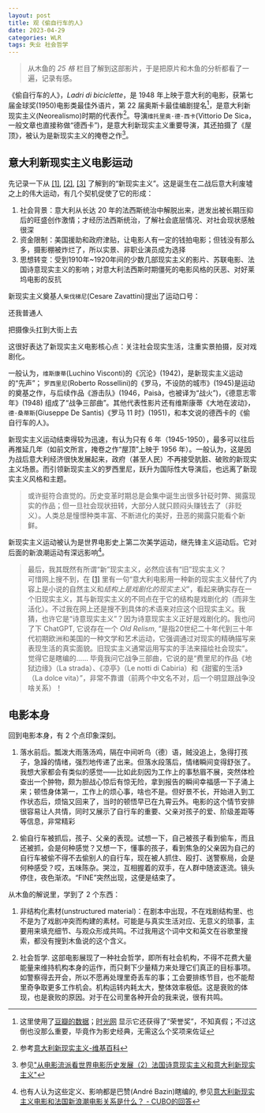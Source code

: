 ```yaml
---
layout: post
title: 观《偷自行车的人》
date: 2023-04-29
categories: WLR  
tags: 失业 社会哲学
---
```

> 从木鱼的 *25 格* 栏目了解到这部影片，于是把原片和木鱼的分析都看了一遍，记录有感。

《偷自行车的人》，*Ladri di biciclette*，是 1948 年上映于意大利的电影，获第七届金球奖(1950)电影类最佳外语片，第 22 届奥斯卡最佳编剧提名[^1]，是意大利新现实主义(Neorealismo)时期的代表作[^2]。导演`维托里奥·德·西卡`(Vittorio De Sica，一般文章也直接称做“德西卡”)，是意大利新现实主义重要导演，其还拍摄了《屋顶》，被认为是新现实主义的掩卷之作[^3]。

## 意大利新现实主义电影运动

先记录一下从 [\[1\]][1], [\[2\]][2], [\[3\]][3] 了解到的“新现实主义”。这是诞生在二战后意大利废墟之上的伟大运动，有几个契机促使了它的形成：

1. 社会背景：意大利从长达 20 年的法西斯统治中解脱出来，迸发出被长期压抑后的旺盛创作激情；才经历法西斯统治，了解社会底层情况、对社会现状感触很深
2. 资金限制：美国援助和政府津贴，让电影人有一定的钱拍电影；但钱没有那么多，摄影棚被炸烂了，所以实景、非职业演员成为选择 
3. 思想转变：受到1910年~1920年间的少数几部现实主义的影片、苏联电影、法国诗意现实主义的影响；对意大利法西斯时期僵死的电影风格的厌恶、对好莱坞电影的反抗

新现实主义奠基人`柴伐梯尼`(Cesare Zavattini)提出了运动口号：

<div class="text-center">
    <p>还我普通人</p>
    <p>把摄像头扛到大街上去</p>
</div>

这很好表达了新现实主义电影核心点：关注社会现实生活，注重实景拍摄，反对戏剧化。

一般认为，`维斯康蒂`(Luchino Visconti)的《沉沦》(1942)，是新现实主义运动的“先声”；
`罗西里尼`(Roberto Rossellini)的《罗马，不设防的城市》(1945)是运动的奠基之作，与后续作品《游击队》(1946，Paisà，也被译为“战火”)，《德意志零年》(1948) 组成了“战争三部曲”。其他代表性影片还有维斯康蒂《大地在波动》，`德·桑蒂斯`(Giuseppe De Santis)《罗马 11 时》(1951)，和本文说的德西卡的《偷自行车的人》。

新现实主义运动结束得较为迅速，有认为只有 6 年（1945-1950），最多可以往后再推延几年（如前文所言，掩卷之作“屋顶”上映于 1956 年）。一般认为，这是因为战后意大利经济很快发展起来，政府（甚至人民）不再接受肮脏、破败的新现实主义场景。而引领新现实主义的罗西里尼，跃升为国际性大导演后，也远离了新现实主义风格和主题。

> 或许挺符合直觉的。历史变革时期总是会集中诞生出很多针砭时弊、揭露现实的作品；但一旦社会现状扭转，大部分人就只顾闷头赚钱去了（非贬义）。人类总是憧憬种类丰富、不断进化的美好，丑恶的揭露只能看个新鲜。

新现实主义运动被认为是世界电影史上第二次美学运动，继先锋主义运动后。它对后面的新浪潮运动有深远影响[^4]。

> 最后，我其既然有所谓“新”现实主义，必然应该有“旧”现实主义？  
可惜网上搜不到，在 [\[1\]][1] 里有一句“意大利电影用一种新的现实主义替代了内容上是小说的自然主义和*结构上是戏剧化的现实主义*”，看起来确实存在一个旧现实主义，其与新现实主义的不同点在于它的结构是戏剧化的（而非生活化）。不过我在网上还是搜不到具体的术语来对应这个旧现实主义。我猜，也许它是“诗意现实主义”？因为诗意现实主义正好是戏剧化的。我也问了下 ChatGPT, 它说存在一个 *Old Relism*, “是指20世纪二十年代到三十年代初期欧洲和美国的一种文学和艺术运动，它强调通过对现实的精确描写来表现生活的真实面貌。旧现实主义通常运用写实的手法来描绘社会现实”。觉得它是瞎编的…… 毕竟我问它战争三部曲，它说的是“费里尼的作品《地狱边缘》（La strada）、《凉亭》（Le notti di Cabiria）和《甜蜜的生活》（La dolce vita）”，非常不靠谱（前两个中文名不对，后一个明显跟战争没啥关系）！

## 电影本身

回到电影本身，有 2 个点印象深刻。

1. 落水前后。瓢泼大雨落汤鸡，隔在中间听鸟（德）语，贼没追上，急得打孩子，急躁的情绪，强烈地传递了出来。但落水段落后，情绪瞬间变得舒张了。我想大家都会有类似的感觉——比如此刻因为工作上的事愁眉不展，突然体检查出一个肿物，颇为胆战心惊后有惊无险，拿到报告的瞬间幸福感一下子涌上来；顿悟身体第一，工作上的烦心事，啥也不是。但好景不长，开始进入到工作状态后，烦恼又回来了，当时的顿悟早已在九霄云外。电影的这个情节安排很容易让人共情，同时又展示了自行车的重要、父亲对孩子的爱、阶级差距等等信息，非常精彩

2. 偷自行车被抓后，孩子、父亲的表现。试想一下，自己被孩子看到偷车，而且还被抓，会是何种感觉？又想一下，懂事的孩子，看到焦急的父亲因为自己的自行车被偷不得不去偷别人的自行车，现在被人抓住、殴打、送警察局，会是何种感受？哎，五味陈杂。哭泣，互相握着的双手，在人群中随波逐流。镜头停住，夜色渐浓。“FINE”突然出现，这便是结束了。

从木鱼的解说里，学到了 2 个东西：

1. 非结构化素材(unstructured material)：在剧本中出现，不在戏剧结构里、也不是为了戏剧冲突而构建的素材。可能是与真实生活对应、无意义的琐事，主要用来填充细节、与观众形成共鸣。不过我用这个词中文和英文在谷歌里搜索，都没有搜到木鱼说的这个含义。

2. 社会哲学. 这部电影展现了一种社会哲学，即所有社会机构，不得不花费大量能量来维持机构本身的运作，而只剩下少量精力来处理它们真正的目标事项。如警察得去开会，所以不愿再处理里奇丢车的事；工会要排练节目，也不能帮里奇争取更多工作机会。机构运转内耗太大，整体效率极低。这是衰败的体现，也是衰败的原因。对于在公司里各种开会的我来说，很有共鸣。


[^1]: 这里使用了[豆瓣的数据](https://movie.douban.com/subject/1295873/awards/)；[时光网](http://movie.mtime.com/12031/awards) 显示它还获得了“荣誉奖”，不知真假；不过这倒也没那么重要，毕竟作为影史经典，无需这么个奖项来佐证

[^2]: 参考[意大利新现实主义-维基百科](https://zh.wikipedia.org/wiki/%E6%84%8F%E5%A4%A7%E5%88%A9%E6%96%B0%E7%8E%B0%E5%AE%9E%E4%B8%BB%E4%B9%89)

[^3]: 参见["从电影流派看世界电影历史发展（2）法国诗意现实主义和意大利新现实主义"][3]
[^4]: 也有人认为这些定义、影响都是巴赞(André Bazin)瞎编的, 参见[意大利新现实主义电影和法国新浪潮电影关系是什么？ - CUBO的回答](https://www.zhihu.com/question/46727161/answer/991399140)

[1]: https://www.sohu.com/a/408552978_128232 "一文说清楚意大利新现实主义电影始末"
[2]: https://zhuanlan.zhihu.com/p/46908146 "https://zhuanlan.zhihu.com/p/46908146"
[3]: https://zhuanlan.zhihu.com/p/360544293 "从电影流派看世界电影历史发展（2）法国诗意现实主义和意大利新现实主义"